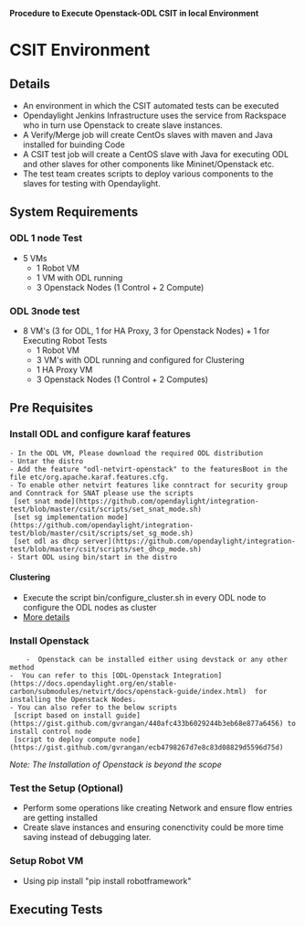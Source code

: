 **Procedure to Execute Openstack-ODL CSIT in local Environment**

# CSIT Environment

## Details  
  - An environment in which the CSIT automated tests can be executed
  - Opendaylight Jenkins Infrastructure uses the service from Rackspace who in turn use Openstack
     to create slave instances.
  - A Verify/Merge job will create CentOs slaves with maven and Java installed for buinding Code
  - A CSIT test job will create a  CentOS slave with Java for executing ODL and other slaves for 
	other components like Mininet/Openstack etc.
  - The test team creates scripts to deploy various components to the slaves for testing with Opendaylight.  
  
## System Requirements

### ODL 1 node Test
 - 5 VMs
   - 1  Robot VM
   - 1  VM with ODL running
   - 3  Openstack Nodes (1 Control + 2 Compute)
   
### ODL 3node test
 - 8 VM's (3 for ODL, 1 for HA Proxy, 3 for Openstack Nodes) + 1 for Executing Robot Tests
   - 1  Robot VM
   - 3  VM's with ODL running and configured for Clustering
   - 1  HA Proxy VM
   - 3  Openstack Nodes (1 Control + 2 Computes)
  
## Pre Requisites
### Install ODL and configure karaf features
	- In the ODL VM, Please download the required ODL distribution
	- Untar the distro
	- Add the feature "odl-netvirt-openstack" to the featuresBoot in the file etc/org.apache.karaf.features.cfg.
	- To enable other netvirt features like conntract for security group and Conntrack for SNAT please use the scripts 
	 [set snat mode](https://github.com/opendaylight/integration-test/blob/master/csit/scripts/set_snat_mode.sh)
	 [set sg implementation mode](https://github.com/opendaylight/integration-test/blob/master/csit/scripts/set_sg_mode.sh)
	 [set odl as dhcp server](https://github.com/opendaylight/integration-test/blob/master/csit/scripts/set_dhcp_mode.sh)		
	- Start ODL using bin/start in the distro

#### Clustering
   - Execute the script bin/configure_cluster.sh in every ODL node to configure the ODL nodes as cluster
   - [More details](http://docs.opendaylight.org/en/latest/getting-started-guide/common-features/clustering.html)

### Install Openstack 
        -  Openstack can be installed either using devstack or any other method
	-  You can refer to this [ODL-Openstack Integration](https://docs.opendaylight.org/en/stable-carbon/submodules/netvirt/docs/openstack-guide/index.html)  for installing the Openstack Nodes.
	- You can also refer to the below scripts
	 [script based on install guide](https://gist.github.com/gvrangan/440afc433b6029244b3eb68e877a6456) to install control node
	 [script to deploy compute node](https://gist.github.com/gvrangan/ecb4798267d7e8c83d08829d5596d75d)
_Note: The Installation of Openstack is beyond the scope_

### Test the Setup (Optional)
   - Perform some operations like creating Network and ensure flow entries are getting installed
   - Create slave instances and ensuring conenctivity could be more time saving instead of debugging later.

### Setup Robot VM
   -  Using pip install "pip install robotframework" 
 
## Executing Tests

